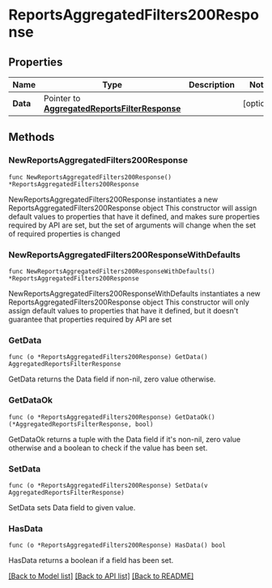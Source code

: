 # ReportsAggregatedFilters200Response

## Properties

Name | Type | Description | Notes
------------ | ------------- | ------------- | -------------
**Data** | Pointer to [**AggregatedReportsFilterResponse**](AggregatedReportsFilterResponse.md) |  | [optional] 

## Methods

### NewReportsAggregatedFilters200Response

`func NewReportsAggregatedFilters200Response() *ReportsAggregatedFilters200Response`

NewReportsAggregatedFilters200Response instantiates a new ReportsAggregatedFilters200Response object
This constructor will assign default values to properties that have it defined,
and makes sure properties required by API are set, but the set of arguments
will change when the set of required properties is changed

### NewReportsAggregatedFilters200ResponseWithDefaults

`func NewReportsAggregatedFilters200ResponseWithDefaults() *ReportsAggregatedFilters200Response`

NewReportsAggregatedFilters200ResponseWithDefaults instantiates a new ReportsAggregatedFilters200Response object
This constructor will only assign default values to properties that have it defined,
but it doesn't guarantee that properties required by API are set

### GetData

`func (o *ReportsAggregatedFilters200Response) GetData() AggregatedReportsFilterResponse`

GetData returns the Data field if non-nil, zero value otherwise.

### GetDataOk

`func (o *ReportsAggregatedFilters200Response) GetDataOk() (*AggregatedReportsFilterResponse, bool)`

GetDataOk returns a tuple with the Data field if it's non-nil, zero value otherwise
and a boolean to check if the value has been set.

### SetData

`func (o *ReportsAggregatedFilters200Response) SetData(v AggregatedReportsFilterResponse)`

SetData sets Data field to given value.

### HasData

`func (o *ReportsAggregatedFilters200Response) HasData() bool`

HasData returns a boolean if a field has been set.


[[Back to Model list]](../README.md#documentation-for-models) [[Back to API list]](../README.md#documentation-for-api-endpoints) [[Back to README]](../README.md)



